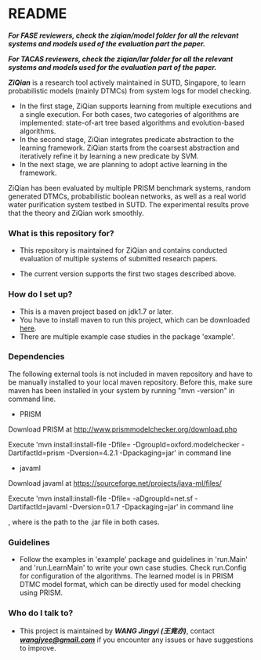 # README #


***For FASE reviewers, check the ziqian/model folder for all the relevant systems and models used of the evaluation part the paper.***


***For TACAS reviewers, check the ziqian/lar folder for all the relevant systems and models used for the evaluation part of the paper.*** 





***ZiQian*** is a research tool actively maintained in SUTD, Singapore, to learn probabilistic models (mainly DTMCs) from system logs for model checking. 

* In the first stage, ZiQian supports learning from multiple executions and a single execution. For both cases, two categories of algorithms are implemented: state-of-art tree based algorithms and evolution-based algorithms.
* In the second stage, ZiQian integrates predicate abstraction to the learning framework. ZiQian starts from the coarsest abstraction and iteratively refine it by learning a new predicate by SVM.
* In the next stage, we are planning to adopt active learning in the framework.

ZiQian has been evaluated by multiple PRISM benchmark systems, random generated DTMCs, probabilistic boolean networks, as well as a real world water purification system testbed in SUTD. The experimental results prove that the theory and ZiQian work smoothly.     

### What is this repository for? ###

* This repository is maintained for ZiQian and contains conducted evaluation of multiple systems of submitted research papers. 


* The current version supports the first two stages described above.

### How do I set up? ###

* This is a maven project based on jdk1.7 or later.
* You have to install maven to run this project, which can be downloaded [here](http://maven.apache.org/).
* There are multiple example case studies in the package 'example'.

### Dependencies ###
The following external tools is not included in maven repository and have to be manually installed to your local maven repository. Before this, make sure maven has been installed in your system by running "mvn -version" in command line.


* PRISM

Download PRISM at http://www.prismmodelchecker.org/download.php

Execute 'mvn install:install-file -Dfile=<path-to-file> -DgroupId=oxford.modelchecker 
    -DartifactId=prism -Dversion=4.2.1 -Dpackaging=jar' in command line



* javaml

Download javaml at https://sourceforge.net/projects/java-ml/files/


Execute 'mvn install:install-file -Dfile=<path-to-file> -aDgroupId=net.sf 
    -DartifactId=javaml -Dversion=0.1.7 -Dpackaging=jar' in command line


, where <path-to-file> is the path to the .jar file in both cases.


### Guidelines ###
* Follow the examples in 'example' package and guidelines in 'run.Main' and 'run.LearnMain' to write your own case studies. Check run.Config for configuration of the algorithms. The learned model is in PRISM DTMC model format, which can be directly used for model checking using PRISM.

### Who do I talk to? ###

* This project is maintained by ***WANG Jingyi (王竟亦)***, contact ***wangjyee@gmail.com*** if you encounter any issues or have suggestions to improve.